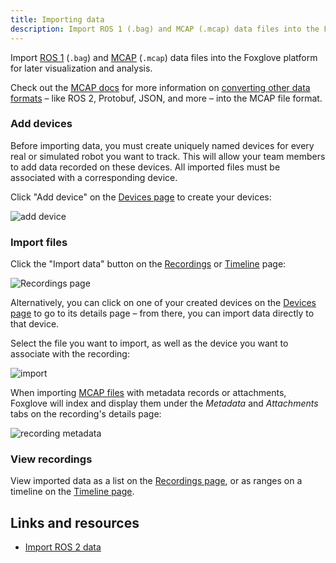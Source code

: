 ```yaml
---
title: Importing data
description: Import ROS 1 (.bag) and MCAP (.mcap) data files into the Foxglove platform for later visualization and analysis.
---
```


Import [ROS 1](/docs/connecting-to-data/frameworks/ros1#imported-data) (`.bag`) and [MCAP](/docs/connecting-to-data/frameworks/mcap#imported-data) (`.mcap`) data files into the Foxglove platform for later visualization and analysis.

Check out the [MCAP docs](https://mcap.dev) for more information on [converting other data formats](https://foxglove.dev/blog/importing-your-ros2-data-into-foxglove-data-platform) – like ROS 2, Protobuf, JSON, and more – into the MCAP file format.

### Add devices

Before importing data, you must create uniquely named devices for every real or simulated robot you want to track. This will allow your team members to add data recorded on these devices. All imported files must be associated with a corresponding device.

Click "Add device" on the [Devices page](https://console.foxglove.dev/devices) to create your devices:

![add device](/img/docs/importing-data/add-device.webp)

### Import files

Click the "Import data" button on the [Recordings](https://console.foxglove.dev/recordings) or [Timeline](https://console.foxglove.dev/timeline) page:

![Recordings page](/img/docs/recordings/index.png)

Alternatively, you can click on one of your created devices on the [Devices page](https://console.foxglove.dev/devices) to go to its details page – from there, you can import data directly to that device.

Select the file you want to import, as well as the device you want to associate with the recording:

![import](/img/docs/importing-data/import.webp)

When importing [MCAP files](https://mcap.dev/) with metadata records or attachments, Foxglove will index and display them under the _Metadata_ and _Attachments_ tabs on the recording's details page:

![recording metadata](/img/docs/importing-data/recording-metadata.webp)

### View recordings

View imported data as a list on the [Recordings page](https://console.foxglove.dev/recordings), or as ranges on a timeline on the [Timeline page](https://console.foxglove.dev/timeline).

## Links and resources

- [Import ROS 2 data](https://foxglove.dev/blog/importing-your-ros2-data-into-foxglove-data-platform)
